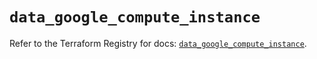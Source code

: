 # `data_google_compute_instance`

Refer to the Terraform Registry for docs: [`data_google_compute_instance`](https://registry.terraform.io/providers/hashicorp/google/5.41.0/docs/data-sources/compute_instance).
